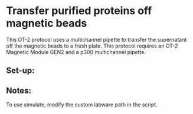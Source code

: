 # Transfer purified proteins off magnetic beads

This OT-2 protocol uses a multichannel pipette to transfer the supernatant off the magnetic beads to a fresh plate. This protocol requires an OT-2 Magnetic Module GEN2 and a p300 multichannel pipette.

## Set-up:

## Notes:

To use simulate, modify the custom labware path in the script. 